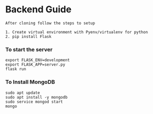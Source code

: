 # Backend Guide

```
After cloning follow the steps to setup

1. Create virtual environment with Pyenv/virtualenv for python
2. pip install Flask
```



### To start the server

```
export FLASK_ENV=development
export FLASK_APP=server.py
flask run
```



### To Install MongoDB

```
sudo apt update
sudo apt install -y mongodb
sudo service mongod start
mongo
```




